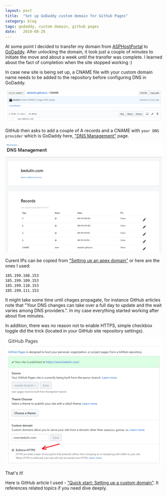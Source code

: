 ```yaml
---
layout: post
title:  "Set up GoDaddy custom domain for Github Pages"
category: blog
tags: godaddy, custom domain, github pages
date:   2018-08-26
---
```

At some point I decided to transfer my domain from [ASPHostPortal][asphostportal] to [GoDaddy][godaddy]. After unlocking the domain, it took just a couple of minutes to initiate the move and about a week until the transfer was complete. I learned about the fact of completion when the site stopped working :)

In case new site is being set up, a CNAME file with your custom domain name needs to be added to the repository before configuring DNS in GoDaddy.

![image](/img/posts/2018-08-26-set-up-godaddy-custom-domain-with-github-pages/CNAME.png)

GitHub then asks to add a couple of A records and a CNAME with `your DNS provider` which is GoDaddy here, ["DNS Management"](https://dcc.godaddy.com/manage/dns) page.

![image](/img/posts/2018-08-26-set-up-godaddy-custom-domain-with-github-pages/dns-mgmt.png)

Curent IPs can be copied from ["Setting up an apex domain"][set-up-apex-ips] or here are the ones I used:

```
185.199.108.153
185.199.109.153
185.199.110.153
185.199.111.153
```

It might take some time until chages propagate, for instance GitHub articles note that "Your DNS changes can take over a full day to update and the wait varies among DNS providers.". In my case everything started working after about five minutes.

In addition, there was no reason not to enable HTTPS, simple checkbox toggle did the trick (located in your GitHub site repository settings).

![image](/img/posts/2018-08-26-set-up-godaddy-custom-domain-with-github-pages/https.png)

That's it!

Here is GitHub article I used - ["Quick start: Setting up a custom domain"][set-up-custom-domain]. It references related topics if you need dive deeply.

[asphostportal]: https://www.asphostportal.com/
[godaddy]: https://www.godaddy.com/
[set-up-apex-ips]: https://help.github.com/articles/setting-up-an-apex-domain/#configuring-a-records-with-your-dns-provider
[set-up-custom-domain]: https://help.github.com/articles/quick-start-setting-up-a-custom-domain